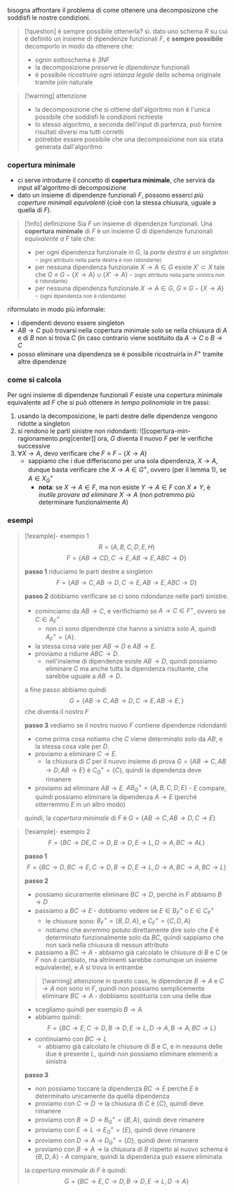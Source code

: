 bisogna affrontare il problema di come ottenere una decomposizone che soddisfi le nostre condizioni.

>[!question] è sempre possibile ottenerla?
>sì.
>dato uno schema $R$ su cui è definito un insieme di dipendenze funzionali $F$, è **sempre possibile** decomporlo in modo da ottenere che:
>- ognin sottoschema è *3NF*
>- la decomposizione *preserva le dipendenze* funzionali
>- è possibile *ricostruire ogni istanza legale* dello schema originale tramite join naturale

>[!warning] attenzione
>- la decomposizione che si ottiene dall'algoritmo non è l'unica possibile che soddisfi le condizioni richieste
>- lo stesso algoritmo, a seconda dell'input di partenza, può fornire risultati diversi ma tutti corretti
>- potrebbe essere possibile che una decomposizione non sia stata generata dall'algoritmo

### copertura minimale
- ci serve introdurre il concetto di **copertura minimale**, che servirà da input all'algoritmo di decomposizione 
- dato un insieme di dipendenze funzionali $F$, possono esserci *più coperture minimali equivalenti* (cioè con la stessa chiusura, uguale a quella di $F$).

>[!info] definizione
>Sia $F$ un insieme di dipendenze funzionali.
>Una **copertura minimale** di $F$ è un insieme $G$ di dipendenze funzionali *equivalente a $F$* tale che:
>- per ogni dipendenza funzionale in $G$, la *parte destra è un singleton* - <small>(ogni attributo nella parte destra è non ridondante)</small>
>- per nessuna dipendenza funzionale $X\to A \in G$ esiste $X'\subset X$ tale che $G\equiv G-\{ X\to A \}\cup \{ X'\to A \}$ - <small>(ogni attributo nella parte sinistra non è ridondante)</small>
>- per nessuna dipendenza funzionale $X\to A \in G$, $G\equiv G-\{ X\to A \}$  - <small>(ogni dipendenza non è ridondante)</small>

riformulato in modo più informale:
- i dipendenti devono essere singleton
- $AB\to C$ può trovarsi nella copertura minimale solo se nella chiusura di $A$ e di $B$ non si trova $C$ (in caso contrario viene sostituito da $A\to C$ o $B\to C$
- posso eliminare una dipendenza se è possibile ricostruirla in $F^+$ tramite altre dipendenze

### come si calcola
Per ogni insieme di dipendenze funzionali $F$ esiste una copertura minimale equivalente ad $F$ che si può ottenere in *tempo polinomiale* in tre passi:
1) usando la decomposizione, le parti destre delle dipendenze vengono ridotte a singleton
2) si rendono le parti sinistre non ridondanti:
	![[copertura-min-ragionamento.png|center]]
	ora, $G$ diventa il nuovo $F$ per le verifiche successive
3) $\forall X\to A$, devo verificare che $F\equiv F-\{ X\to A \}$ 
	- sappiamo che i due differiscono per una sola dipendenza, $X\to A$, dunque basta verificare che $X\to A\in G^+$, ovvero (per il lemma 1), se $A\in X^+_{G}$
		- **nota**: se $X\to A\in F$, ma non esiste $Y\to A\in F$ con $X\neq Y$, è *inutile provare ad eliminare* $X\to A$ (non potremmo più determinare funzionalmente $A$)

### esempi
>[!example]- esempio 1
>$$R = (A,\,B,\,C,\,D,\,E,\,H)$$
>$$F = \{ AB\to CD,\,C\to E,\,AB\to E,\,ABC\to D \}$$
>
>**passo 1**
>riduciamo le parti destre a singleton
>$$F = \{ AB\to C,\,AB\to D,\,C\to E,\,AB\to E,\,ABC\to D \}$$
>
>**passo 2**
>dobbiamo verificare se ci sono ridondanze nelle parti sinistre.
>- cominciamo da $AB\to C$, e verifichiamo se $A\to C\in F^+$, ovvero se $C\in A^+_{F}$
>	- non ci sono dipendenze che hanno a sinistra solo $A$, quindi $A^+_{F}=\{ A \}$.
>- la stessa cosa vale per $AB\to D$ e $AB\to E$.
>- proviamo a ridurre $ABC\to D$.
>	- nell'insieme di dipendenze esiste $AB\to D$, quindi possiamo eliminare $C$ ma anche tutta la dipendenza risultante, che sarebbe uguale a $AB\to D$.
>
>a fine passo abbiamo quindi
>$$G = \{ AB\to C,\,AB\to D,\,C\to E,\,AB\to E,\}$$
>che diventa il nostro $F$
>
>**passo 3**
>vediamo se il nostro nuovo $F$ contiene dipendenze ridondanti
>- come prima cosa notiamo che $C$ viene determinato solo da $AB$, e la stessa cosa vale per $D$.
>- proviamo a eliminare $C\to E$.
>	- la chiusura di $C$ per il nuovo insieme di prova $G=\{ AB\to C,\,AB\to D,\,AB\to E \}$ è $C^+_{G}=\{ C \}$, quindi la dipendenza deve rimanere
>- proviamo ad eliminare $AB\to E$. $AB^+_{G}= \{ A,\,B,\,C,\,D,\,E \}$ - $E$ compare, quindi possiamo eliminare la dipendenza $A\to E$ (perché otterremmo $E$ in un altro modo)
>
>quindi, la *copertura minimale* di $F$ è $G=\{ AB\to C,\,AB\to D,\,C\to E \}$

>[!example]- esempio 2
>$$F=\{ BC\to DE,\,C\to D,\,B\to D,\,E\to L,\,D\to A,\,BC\to AL \}$$
>
>**passo 1**
>$$F=\{ BC\to D,\,BC\to E,\,C\to D,\,B\to D,\,E\to L,\,D\to A,\,BC\to A,\,BC\to L \}$$
>
>**passo 2**
>- possiamo sicuramente eliminare $BC\to D$, perché in $F$ abbiamo $B\to D$
>- passiamo a $BC\to E$ - dobbiamo vedere se $E\in B^+_{F}$ o $E\in C^+_{F}$
>	- le chiusure sono: $B^+_{F}=\{ B,\,D,\,A \}$, e $C^+_{F}=\{ C,\,D,\,A \}$
>	- notiamo che avremmo potuto direttamente dire solo che $E$ è determinato funzionalmente solo da $BC$, quindi sappiamo che non sarà nella chiusura di nessun attributo
>- passiamo a $BC\to A$ - abbiamo già calcolato le chiusure di $B$ e $C$ (e $F$ non è cambiato, ma altrimenti sarebbe comunque un insieme equivalente), e $A$ si trova in entrambe
>>[!warning] attenzione
>>in questo caso, le dipendenze $B\to A$ e $C\to A$ non sono in $F$, quindi non possiamo semplicemente eliminare $BC\to A$ - dobbiamo sostituirla con una delle due
> - scegliamo quindi per esempio $B\to A$
> - abbiamo quindi: $$F=\{BC\to E,\,C\to D,\,B\to D,\,E\to L,\,D\to A,\,B\to A,\,BC\to L\}$$
> - continuiamo con $BC\to L$
> 	- abbiamo già calcolato le chiusure di $B$ e $C$, e in nessuna delle due è presente $L$, quindi non possiamo eliminare elementi a sinistra
> 
> **passo 3**
> - non possiamo toccare la dipendenza $BC\to E$ perché $E$ è determinato unicamente da quella dipendenza
> - proviamo con $C\to D$ -> la chiusura di $C$ è $\{ C \}$, quindi deve rimanere
> - proviamo con $B\to D$ -> $B^+_{G}=\{ B,\,A \}$, quindi deve rimanere
> - proviamo con $E\to L$ -> $E^+_{G}=\{ E \}$, quindi deve rimanere
> - proviamo con $D\to A$ -> $D^+_{G}=\{ D \}$, quindi deve rimanere
> - proviamo con $B\to A$ -> la chiusura di $B$ rispetto al nuovo schema è $\{B,\,D,\,A \}$ - $A$ compare, quindi la dipendenza può essere eliminata
>
>la *copertura minimale* di $F$ è quindi:
>$$G=\{ BC\to E,\,C\to D,\,B\to D,\,E\to L,\,D\to A \}$$